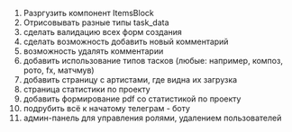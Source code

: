 1. Разргузить компонент ItemsBlock
2. Отрисовывать разные типы task_data
3. сделать валидацию всех форм создания
4. сделать возможность добавить новый комментарий
5. возможность удалять комментарии
6. добавить использование типов тасков (любые: например, композ, рото, fx, матчмув)
7. добавить страницу с артистами, где видна их загрузка
8. страница статистики по проекту
9. добавить формирование pdf со статистикой по проекту
10. подрубить всё к начатому телеграм - боту
11. админ-панель для управления ролями, удалением пользователей
